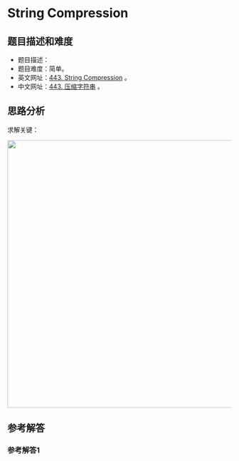 # String Compression

## 题目描述和难度
+ 题目描述：
+ 题目难度：简单。
+ 英文网址：[443. String Compression](https://leetcode.com/problems/string-compression/description/)  。
+ 中文网址：[443. 压缩字符串](https://leetcode-cn.com/problems/string-compression/description/)  。
## 思路分析
求解关键：

<img src="https://liweiwei1419.github.io/images/leetcode-solution/" width="600">

## 参考解答
### 参考解答1

```java

```